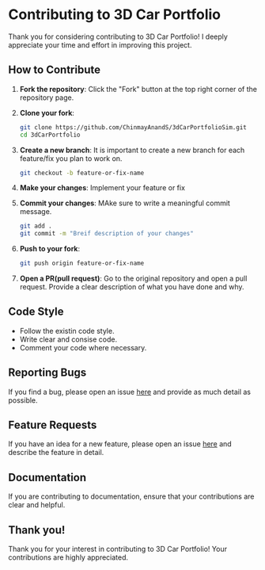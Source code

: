 # Contributing to 3D Car Portfolio

Thank you for considering contributing to 3D Car Portfolio! I deeply appreciate your time and effort in improving this project.

## How to Contribute

1. **Fork the repository**: Click the "Fork" button at the top right corner of the repository page.

2. **Clone your fork**:

   ```sh
   git clone https://github.com/ChinmayAnandS/3dCarPortfolioSim.git
   cd 3dCarPortfolio

   ```

3. **Create a new branch**: It is important to create a new branch for each feature/fix you plan to work on.

   ```sh
   git checkout -b feature-or-fix-name

   ```

4. **Make your changes**: Implement your feature or fix

5. **Commit your changes**: MAke sure to write a meaningful commit message.

   ```sh
   git add .
   git commit -m "Breif description of your changes"

   ```

6. **Push to your fork**:

   ```sh
   git push origin feature-or-fix-name

   ```

7. **Open a PR(pull request)**: Go to the original repository and open a pull request. Provide a clear description of what you have done and why.

## Code Style

- Follow the existin code style.
- Write clear and consise code.
- Comment your code where necessary.

## Reporting Bugs

If you find a bug, please open an issue [here](https://github.com/ChinmayAnandS/3dCarPortfolioSim/issues) and provide as much detail as possible.

## Feature Requests

If you have an idea for a new feature, please open an issue [here](https://github.com/ChinmayAnandS/3dCarPortfolioSim/issues) and describe the feature in detail.

## Documentation

If you are contributing to documentation, ensure that your contributions are clear and helpful.

## Thank you!

Thank you for your interest in contributing to 3D Car Portfolio! Your contributions are highly appreciated.
